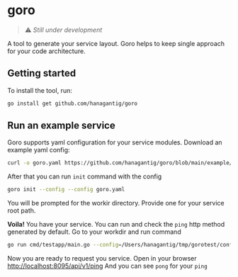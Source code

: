 
# goro

> :warning: *Still under development*

A tool to generate your service layout.
Goro helps to keep single approach for your code architecture. 

## Getting started
To install the tool, run:
```bash
go install get github.com/hanagantig/goro
```

## Run an example service
Goro supports yaml configuration for your service modules.
Download an example yaml config:

```bash
curl -o goro.yaml https://github.com/hanagantig/goro/blob/main/example/testapp/goro.yaml
```
After that you can run `init` command with the config
```bash
goro init --config --config goro.yaml
```
You will be prompted for the workir directory. Provide one for your service root path.

**Voila!** You have your service. You can run and check the `ping` http method generated by default.
Go to your workdir and run command
```bash
go run cmd/testapp/main.go --config=/Users/hanagantig/tmp/gorotest/config/app.conf.yaml
```

Now you are ready to request you service. Open in your browser [http://localhost:8095/api/v1/ping](http://localhost:8095/api/v1/ping)
And you can see `pong` for your `ping`